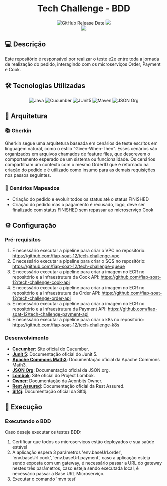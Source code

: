<div align="center">

# Tech Challenge - BDD

![GitHub Release Date](https://img.shields.io/badge/Release%20Date-Fevereiro%202025-yellowgreen)
![](https://img.shields.io/badge/Status-Em%20Desenvolvimento-yellowgreen)
<br>
![](https://img.shields.io/badge/Version-%20v1.0.0-brightgreen)
</div>

## 💻 Descrição

Este repositório é responsável por realizar o teste e2e entre toda a jornada de realização do pedido, interagindo com os microserviços Order, Payment e Cook.

## 🛠 Tecnologias Utilizadas

<div align="center">

![Java](https://img.shields.io/badge/java_21-%23ED8B00.svg?style=for-the-badge&logo=openjdk&logoColor=white)
![Cucumber](https://img.shields.io/badge/Cucumber-43B02A?style=for-the-badge&logo=cucumber&logoColor=white)
![JUnit5](https://img.shields.io/badge/JUnit5-25A162.svg?style=for-the-badge&logo=JUnit5&logoColor=white)
![Maven](https://img.shields.io/badge/Apache%20Maven-C71A36.svg?style=for-the-badge&logo=Apache-Maven&logoColor=white)
![JSON Org](https://img.shields.io/badge/JSON%20Org-000000.svg?style=for-the-badge&logo=JSON&logoColor=white)

</div>

## 📝 Arquitetura

### 📚 Gherkin

Gherkin segue uma arquitetura baseada em cenários de teste escritos em linguagem natural, como o estilo "Given-When-Then". 
Esses cenários são organizados em arquivos chamados de feature files, que descrevem o comportamento esperado de um sistema ou funcionalidade.
Os cenários compartilham um contexto com o mesmo OrderID que é retornado na criação do pedido e é utilizado como insumo para as demais requisições nos passos seguintes.

### 🧪 Cenários Mapeados
- Criação do pedido e evoluir todos os status até o status FINISHED
- Criação do pedido mas o pagamento é recusado, logo, deve ser finalizado com status FINISHED sem repassar ao microserviço Cook

## ⚙️ Configuração

### Pré-requisitos

1. É necessário executar a pipeline para criar o VPC no repositório: https://github.com/fiap-soat-12/tech-challenge-vpc
2. É necessário executar a pipeline para criar o SQS no repositório: https://github.com/fiap-soat-12/tech-challenge-queue
3. É necessário executar a pipeline para criar a imagem no ECR no repositório e a Infraestrutura da Cook API: https://github.com/fiap-soat-12/tech-challenge-cook-api
4. É necessário executar a pipeline para criar a imagem no ECR no repositório e a Infraestrutura da Order API: https://github.com/fiap-soat-12/tech-challenge-order-api
5. É necessário executar a pipeline para criar a imagem no ECR no repositório e a Infraestrutura da Payment API: https://github.com/fiap-soat-12/tech-challenge-payment-api
6. É necessário executar a pipeline para criar o k8s no repositório: https://github.com/fiap-soat-12/tech-challenge-k8s

### Desenvolvimento

- **[Cucumber](https://cucumber.io/)**: Site oficial do Cucumber.
- **[Junit 5](https://junit.org/junit5/)**: Documentação oficial do Junit 5.
- **[Apache Commons Math3](https://commons.apache.org/proper/commons-math/)**: Documentação oficial da Apache Commons Math3.
- **[JSON Org](https://www.json.org/json-en.html)**: Documentação oficial da JSON.org.
- **[Lombok](https://projectlombok.org/)**: Site oficial do Project Lombok.
- **[Owner](https://javadoc.io/static/org.aeonbits.owner/owner/1.0.5/index-all.html)**: Documentação da Aeonbits Owner.
- **[Rest Assured](https://rest-assured.io/)**: Documentação oficial da Rest Assured.
- **[Slf4j](https://www.slf4j.org/)**: Documentação oficial da Slf4j.

## 🚀 Execução

### Executando o BDD

  Caso deseje executar os testes BDD:

  1. Certificar que todos os microserviços estão deployados e sua saúde estável
  2. A aplicação espera 3 parâmetros 'env.baseUrl.order', 'env.baseUrl.cook', 'env.baseUrl.payment', caso a aplicação esteja sendo exposta com um gateway, é necessário passar a URL do gateway nestes três parâmetros, caso esteja sendo executada local, é necessário passar a Base URL Microserviço.
  3. Executar o comando 'mvn test'

